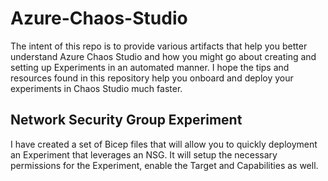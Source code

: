 # Azure-Chaos-Studio
The intent of this repo is to provide various artifacts that help you better understand Azure Chaos Studio and how you might go about creating and setting up Experiments in an automated manner.  I hope the tips and resources found in this repository help you onboard and deploy your experiments in Chaos Studio much faster. <br>

## Network Security Group Experiment
I have created a set of Bicep files that will allow you to quickly deployment an Experiment that leverages an NSG.  It will setup the necessary permissions for the Experiment, enable the Target and Capabilities as well. 
